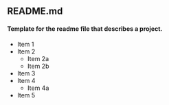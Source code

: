 ## README.md

#### Template for the readme file that describes a project.


* Item 1
* Item 2
  * Item 2a
  * Item 2b
* Item 3
* Item 4
  * Item 4a
* Item 5

